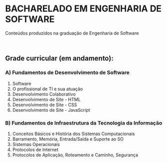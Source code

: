 # BACHARELADO EM ENGENHARIA DE SOFTWARE

Conteúdos produzidos na graduação de Engenharia de Software

<br>

## Grade curricular (em andamento):

### A) Fundamentos de Desenvolvimento de Software

  1.  Software	
  2.	O profissional de TI e sua atuação	
  3.	Desenvolvimento Colaborativo	
  4.	Desenvolvimento de Site - HTML	
  5.	Desenvolvimento de Site - CSS	
  6.	Desenvolvimento de Site - JavaScript

### B) Fundamentos de Infraestrutura da Tecnologia da Informação

  1.	Conceitos Básicos e História dos Sistemas Computacionais	
  2.	Barramento, Memória, Entrada/Saída e Suporte ao SO	
  3.	Sistemas Operacionais
  4.	Protocolos de Internet	
  5.	Protocolos de Aplicação, Roteamento e Caminho, Segurança
